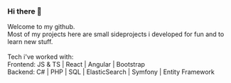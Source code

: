 
<h3>Hi there 👋 </h3>
Welcome to my github.
<br/>
Most of my projects here are small sideprojects i developed for fun and to learn new stuff.
<br/> <br />
Tech i've worked with:
<br />
Frontend:
JS & TS | React | Angular | Bootstrap
<br/>
Backend:
C# | PHP | SQL | ElasticSearch | Symfony | Entity Framework
</section>

<!--
**wennstrom/wennstrom** is a ✨ _special_ ✨ repository because its `README.md` (this file) appears on your GitHub profile.

Here are some ideas to get you started:

- 🔭 I’m currently working on ...
- 🌱 I’m currently learning ...
- 👯 I’m looking to collaborate on ...
- 🤔 I’m looking for help with ...
- 💬 Ask me about ...
- 📫 How to reach me: ...
- 😄 Pronouns: ...
- ⚡ Fun fact: ...
-->

